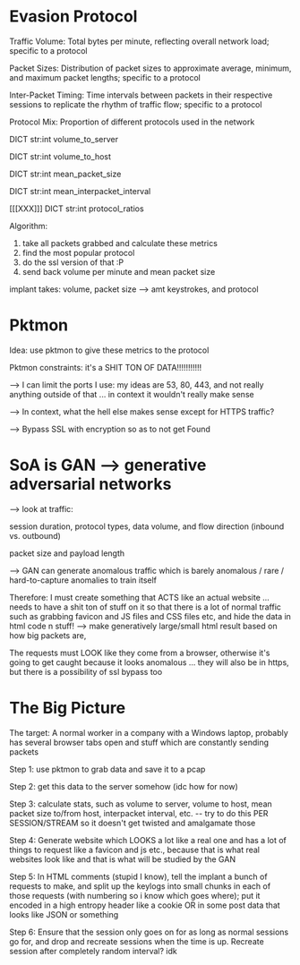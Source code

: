 # Evasion Protocol
Traffic Volume: Total bytes per minute, reflecting overall network load; specific to a protocol

Packet Sizes: Distribution of packet sizes to approximate average, minimum, and maximum packet lengths; specific to a protocol

Inter-Packet Timing: Time intervals between packets in their respective sessions to replicate the rhythm of traffic flow; specific to a protocol

Protocol Mix: Proportion of different protocols used in the network

DICT str:int volume_to_server

DICT str:int volume_to_host

DICT str:int mean_packet_size

DICT str:int mean_interpacket_interval

[[[XXX]]] DICT str:int protocol_ratios

Algorithm: 
1. take all packets grabbed and calculate these metrics
2. find the most popular protocol
3. do the ssl version of that :P
4. send back volume per minute and mean packet size

implant takes: volume, packet size --> amt keystrokes, and protocol


# Pktmon
Idea: use pktmon to give these metrics to the protocol

Pktmon constraints: it's a SHIT TON OF DATA!!!!!!!!!!!

--> I can limit the ports I use: my ideas are 53, 80, 443, and not really anything outside of that ... in context it wouldn't really make sense

--> In context, what the hell else makes sense except for HTTPS traffic? 

  --> Bypass SSL with encryption so as to not get Found

# SoA is GAN --> generative adversarial networks
--> look at traffic:

session duration, protocol types, data volume, and flow direction (inbound vs. outbound)

packet size and payload length

--> GAN can generate anomalous traffic which is barely anomalous / rare / hard-to-capture anomalies to train itself

Therefore: I must create something that ACTS like an actual website ... needs to have a shit ton of stuff on it so that there is a lot of normal traffic such as grabbing favicon and JS files and CSS files etc, and hide the data in html code n stuff!
--> make generatively large/small html result based on how big packets are, 

The requests must LOOK like they come from a browser, otherwise it's going to get caught because it looks anomalous ... they will also be in https, but there is a possibility of ssl bypass too


# The Big Picture

The target: A normal worker in a company with a Windows laptop, probably has several browser tabs open and stuff which are constantly sending packets

Step 1: use pktmon to grab data and save it to a pcap

Step 2: get this data to the server somehow (idc how for now)

Step 3: calculate stats, such as volume to server, volume to host, mean packet size to/from host, interpacket interval, etc. -- try to do this PER SESSION/STREAM so it doesn't get twisted and amalgamate those

Step 4: Generate website which LOOKS a lot like a real one and has a lot of things to request like a favicon and js etc., because that is what real websites look like and that is what will be studied by the GAN

Step 5: In HTML comments (stupid I know), tell the implant a bunch of requests to make, and split up the keylogs into small chunks in each of those requests (with numbering so i know which goes where); put it encoded in a high entropy header like a cookie OR in some post data that looks like JSON or something

Step 6: Ensure that the session only goes on for as long as normal sessions go for, and drop and recreate sessions when the time is up. Recreate session after completely random interval? idk
